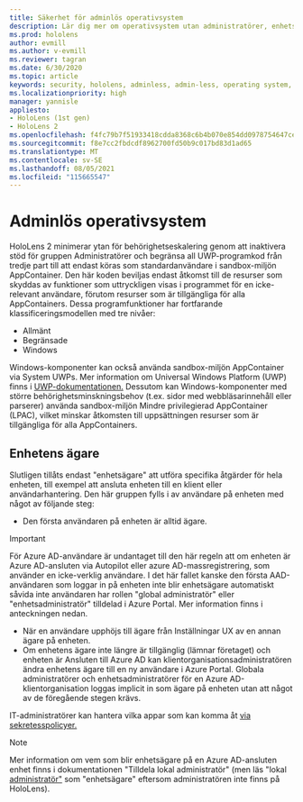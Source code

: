 ```yaml
---
title: Säkerhet för adminlös operativsystem
description: Lär dig mer om operativsystem utan administratörer, enhetsägare och säkerhet på HoloLens enheter med mixad verklighet.
ms.prod: hololens
author: evmill
ms.author: v-evmill
ms.reviewer: tagran
ms.date: 6/30/2020
ms.topic: article
keywords: security, hololens, adminless, admin-less, operating system, admin-less operating system, admin os, admin-less os, hololens 2, hololens2 security,
ms.localizationpriority: high
manager: yannisle
appliesto:
- HoloLens (1st gen)
- HoloLens 2
ms.openlocfilehash: f4fc79b7f51933418cdda8368c6b4b070e854dd0978754647ce864075c772cfd
ms.sourcegitcommit: f8e7cc2fbdcdf8962700fd50b9c017bd83d1ad65
ms.translationtype: MT
ms.contentlocale: sv-SE
ms.lasthandoff: 08/05/2021
ms.locfileid: "115665547"
---
```

# <a name="admin-less-operating-system"></a>Adminlös operativsystem

HoloLens 2 minimerar ytan för behörighetseskalering genom att inaktivera stöd för gruppen Administratörer och begränsa all UWP-programkod från tredje part till att endast köras som standardanvändare i sandbox-miljön AppContainer. Den här koden beviljas endast åtkomst till de resurser som skyddas av funktioner som uttryckligen visas i programmet för en icke-relevant användare, förutom resurser som är tillgängliga för alla AppContainers.
Dessa programfunktioner har fortfarande klassificeringsmodellen med tre nivåer:
  * Allmänt
  * Begränsade
  * Windows

Windows-komponenter kan också använda sandbox-miljön AppContainer via System UWPs. Mer information om Universal Windows Platform (UWP) finns i [UWP-dokumentationen.](/windows/uwp/) Dessutom kan Windows-komponenter med större behörighetsminskningsbehov (t.ex. sidor med webbläsarinnehåll eller parserer) använda sandbox-miljön Mindre privilegierad AppContainer (LPAC), vilket minskar åtkomsten till uppsättningen resurser som är tillgängliga för alla AppContainers.

## <a name="device-owner"></a>Enhetens ägare

Slutligen tillåts endast "enhetsägare" att utföra specifika åtgärder för hela enheten, till exempel att ansluta enheten till en klient eller användarhantering. Den här gruppen fylls i av användare på enheten med något av följande steg:
  * Den första användaren på enheten är alltid ägare. 
> [!IMPORTANT]
>För Azure AD-användare är undantaget till den här regeln att om enheten är Azure AD-ansluten via Autopilot eller azure AD-massregistrering, som använder en icke-verklig användare. I det här fallet kanske den första AAD-användaren som loggar in på enheten inte blir enhetsägare automatiskt såvida inte användaren har rollen "global administratör" eller "enhetsadministratör" tilldelad i Azure Portal. Mer information finns i anteckningen nedan.  

  * När en användare upphöjs till ägare från Inställningar UX av en annan ägare på enheten.
  * Om enhetens ägare inte längre är tillgänglig (lämnar företaget) och enheten är Ansluten till Azure AD kan klientorganisationsadministratören ändra enhetens ägare till en ny användare i Azure Portal. Globala administratörer och enhetsadministratörer för en Azure AD-klientorganisation loggas implicit in som ägare på enheten utan att något av de föregående stegen krävs.  

 IT-administratörer kan hantera vilka appar som kan komma åt [via sekretesspolicyer.](/windows/client-management/mdm/policy-csp-privacy) 

> [!NOTE]
> Mer information om vem som blir enhetsägare på en Azure AD-ansluten enhet finns i dokumentationen "Tilldela lokal administratör" (men läs "lokal [administratör"](/azure/active-directory/devices/assign-local-admin) som "enhetsägare" eftersom administratören inte finns på HoloLens).